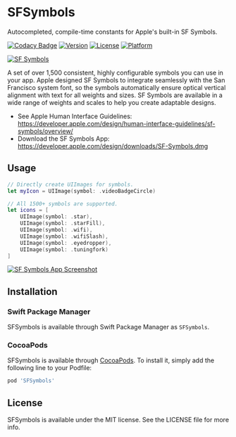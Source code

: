 # SFSymbols

Autocompleted, compile-time constants for Apple's built-in SF Symbols.

[![Codacy Badge](https://api.codacy.com/project/badge/Grade/9d4f772e4db8461ca8cdc06713e101c1)](https://www.codacy.com/app/hubrioAU/SFSymbols?utm_source=github.com&amp;utm_medium=referral&amp;utm_content=hubrioAU/SFSymbols&amp;utm_campaign=Badge_Grade)
[![Version](https://img.shields.io/cocoapods/v/SFSymbols.svg?style=flat)](https://cocoapods.org/pods/SFSymbols)
[![License](https://img.shields.io/badge/license-MIT-lightgray.svg?style=flat)](https://cocoapods.org/pods/SFSymbols)
[![Platform](https://img.shields.io/cocoapods/p/SFSymbols.svg?style=flat)](https://cocoapods.org/pods/SFSymbols)

[![SF Symbols](https://developer.apple.com/design/human-interface-guidelines/sf-symbols/images/sf-symbols-scales-weights_2x.png)](https://developer.apple.com/design/human-interface-guidelines/sf-symbols/overview/)

A set of over 1,500 consistent, highly configurable symbols you can use in your app. Apple designed SF Symbols to integrate seamlessly with the San Francisco system font, so the symbols automatically ensure optical vertical alignment with text for all weights and sizes. SF Symbols are available in a wide range of weights and scales to help you create adaptable designs.

- See Apple Human Interface Guidelines: https://developer.apple.com/design/human-interface-guidelines/sf-symbols/overview/
- Download the SF Symbols App: https://developer.apple.com/design/downloads/SF-Symbols.dmg

## Usage
```swift
// Directly create UIImages for symbols.
let myIcon = UIImage(symbol: .videoBadgeCircle)

// All 1500+ symbols are supported.
let icons = [
    UIImage(symbol: .star),
    UIImage(symbol: .starFill),
    UIImage(symbol: .wifi),
    UIImage(symbol: .wifiSlash),
    UIImage(symbol: .eyedropper),
    UIImage(symbol: .tuningfork)
]
```

[![SF Symbols App Screenshot](https://i.imgur.com/WN32wKr.png)](https://developer.apple.com/design/human-interface-guidelines/sf-symbols/overview/)

## Installation

### Swift Package Manager

SFSymbols is available through Swift Package Manager as `SFSymbols`.

### CocoaPods

SFSymbols is available through [CocoaPods](https://cocoapods.org). To install
it, simply add the following line to your Podfile:

```ruby
pod 'SFSymbols'
```

## License

SFSymbols is available under the MIT license. See the LICENSE file for more info.
